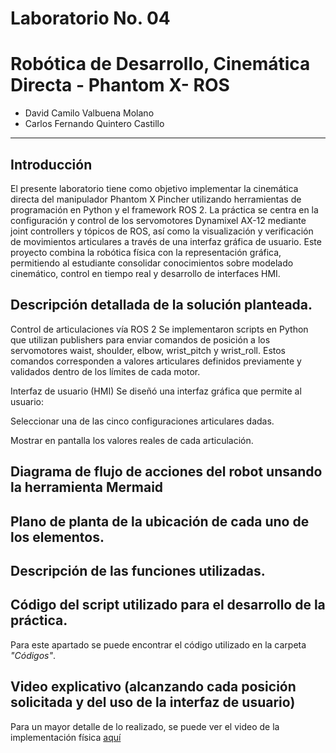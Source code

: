 # Laboratorio No. 04
# Robótica de Desarrollo, Cinemática Directa - Phantom X- ROS

* David Camilo Valbuena Molano
* Carlos Fernando Quintero Castillo
---

## Introducción 
El presente laboratorio tiene como objetivo implementar la cinemática directa del manipulador Phantom X Pincher utilizando herramientas de programación en Python y el framework ROS 2. La práctica se centra en la configuración y control de los servomotores Dynamixel AX-12 mediante joint controllers y tópicos de ROS, así como la visualización y verificación de movimientos articulares a través de una interfaz gráfica de usuario. Este proyecto combina la robótica física con la representación gráfica, permitiendo al estudiante consolidar conocimientos sobre modelado cinemático, control en tiempo real y desarrollo de interfaces HMI. 

## Descripción detallada de la solución planteada.

Control de articulaciones vía ROS 2
Se implementaron scripts en Python que utilizan publishers para enviar comandos de posición a los servomotores waist, shoulder, elbow, wrist_pitch y wrist_roll. Estos comandos corresponden a valores articulares definidos previamente y validados dentro de los límites de cada motor.

Interfaz de usuario (HMI)
Se diseñó una interfaz gráfica que permite al usuario:

Seleccionar una de las cinco configuraciones articulares dadas.

Mostrar en pantalla los valores reales de cada articulación.


## Diagrama de flujo de acciones del robot unsando la herramienta Mermaid





## Plano de planta de la ubicación de cada uno de los elementos.






## Descripción de las funciones utilizadas.




## Código del script utilizado para el desarrollo de la práctica.

Para este apartado se puede encontrar el código utilizado en la carpeta *"Códigos"*.

## Video explicativo (alcanzando cada posición solicitada y del uso de la interfaz de usuario)
Para un mayor detalle de lo realizado, se puede ver el video de la implementación física [aquí](https://youtu.be/5WKLtGd51os)
